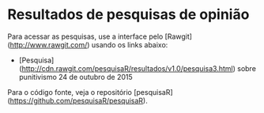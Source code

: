 # Resultados de pesquisas de opinião

Para acessar as pesquisas, use a interface pelo [Rawgit] (http://www.rawgit.com/) usando os links abaixo:

- [Pesquisa] (http://cdn.rawgit.com/pesquisaR/resultados/v1.0/pesquisa3.html) sobre punitivismo 24 de outubro de 2015

Para o código fonte, veja o repositório [pesquisaR] (https://github.com/pesquisaR/pesquisaR).
